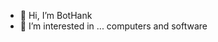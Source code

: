 - 👋 Hi, I’m BotHank
- 👀 I’m interested in ... computers and software
  

<!---
BotHank/BotHank is a ✨ special ✨ repository because its `README.md` (this file) appears on your GitHub profile.
You can click the Preview link to take a look at your changes.
--->

